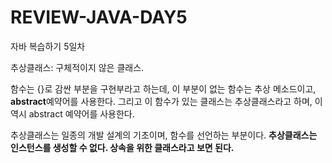 # REVIEW-JAVA-DAY5
자바 복습하기 5일차

추상클래스: 구체적이지 않은 클래스. 

함수는 {}로 감싼 부분을 구현부라고 하는데, 이 부분이 없는 함수는 추상 메소드이고, **abstract**예약어를 사용한다. 그리고 이 함수가 있는 클래스는 추상클래스라고
하며, 이 역시 abstract 예약어를 사용한다. 

추상클래스는 일종의 개발 설계의 기초이며, 함수를 선언하는 부분이다. **추상클래스는 인스턴스를 생성할 수 없다. 상속을 위한 클래스라고 보면 된다.**
